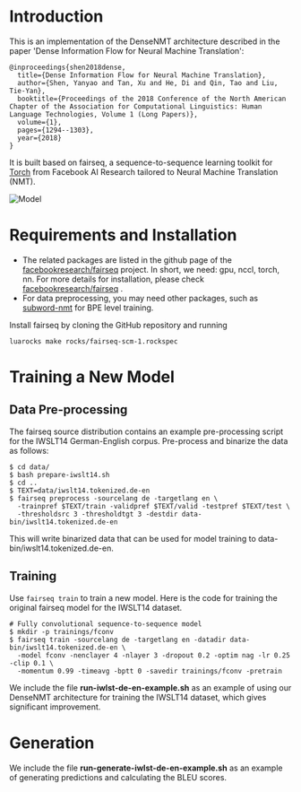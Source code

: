 # Introduction
This is an implementation of the DenseNMT architecture described in the paper 'Dense Information Flow for Neural Machine Translation':
```
@inproceedings{shen2018dense,
  title={Dense Information Flow for Neural Machine Translation},
  author={Shen, Yanyao and Tan, Xu and He, Di and Qin, Tao and Liu, Tie-Yan},
  booktitle={Proceedings of the 2018 Conference of the North American Chapter of the Association for Computational Linguistics: Human Language Technologies, Volume 1 (Long Papers)},
  volume={1},
  pages={1294--1303},
  year={2018}
}
```
It is built based on fairseq, a sequence-to-sequence learning toolkit for [Torch](http://torch.ch/) from Facebook AI Research tailored to Neural Machine Translation (NMT).

![Model](fairseq.gif)

# Requirements and Installation
* The related packages are listed in the github page of the [facebookresearch/fairseq](https://github.com/facebookresearch/fairseq) project. In short, we need: gpu, nccl, torch, nn. For more details for installation, please check [facebookresearch/fairseq](https://github.com/facebookresearch/fairseq) .
* For data preprocessing, you may need other packages, such as [subword-nmt](https://github.com/rsennrich/subword-nmt) for BPE level training.   

Install fairseq by cloning the GitHub repository and running
```
luarocks make rocks/fairseq-scm-1.rockspec
```

# Training a New Model

## Data Pre-processing
The fairseq source distribution contains an example pre-processing script for
the IWSLT14 German-English corpus.
Pre-process and binarize the data as follows:
```
$ cd data/
$ bash prepare-iwslt14.sh
$ cd ..
$ TEXT=data/iwslt14.tokenized.de-en
$ fairseq preprocess -sourcelang de -targetlang en \
  -trainpref $TEXT/train -validpref $TEXT/valid -testpref $TEXT/test \
  -thresholdsrc 3 -thresholdtgt 3 -destdir data-bin/iwslt14.tokenized.de-en
```
This will write binarized data that can be used for model training to data-bin/iwslt14.tokenized.de-en.

## Training
Use `fairseq train` to train a new model.
Here is the code for training the original fairseq model for the IWSLT14 dataset. 
```
# Fully convolutional sequence-to-sequence model
$ mkdir -p trainings/fconv
$ fairseq train -sourcelang de -targetlang en -datadir data-bin/iwslt14.tokenized.de-en \
  -model fconv -nenclayer 4 -nlayer 3 -dropout 0.2 -optim nag -lr 0.25 -clip 0.1 \
  -momentum 0.99 -timeavg -bptt 0 -savedir trainings/fconv -pretrain

```
We include the file **run-iwlst-de-en-example.sh** as an example of using our DenseNMT architecture for training the IWSLT14 dataset, which gives significant improvement. 

# Generation

We include the file **run-generate-iwlst-de-en-example.sh** as an example of generating predictions and calculating the BLEU scores. 
